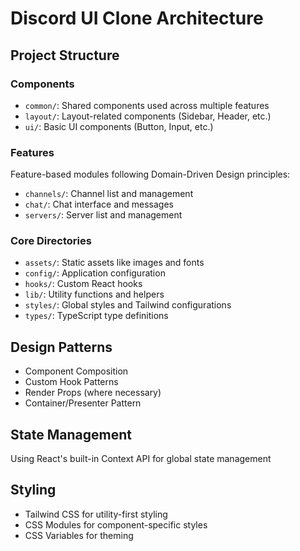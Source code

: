 # Discord UI Clone Architecture

## Project Structure

### Components
- `common/`: Shared components used across multiple features
- `layout/`: Layout-related components (Sidebar, Header, etc.)
- `ui/`: Basic UI components (Button, Input, etc.)

### Features
Feature-based modules following Domain-Driven Design principles:
- `channels/`: Channel list and management
- `chat/`: Chat interface and messages
- `servers/`: Server list and management

### Core Directories
- `assets/`: Static assets like images and fonts
- `config/`: Application configuration
- `hooks/`: Custom React hooks
- `lib/`: Utility functions and helpers
- `styles/`: Global styles and Tailwind configurations
- `types/`: TypeScript type definitions

## Design Patterns
- Component Composition
- Custom Hook Patterns
- Render Props (where necessary)
- Container/Presenter Pattern

## State Management
Using React's built-in Context API for global state management

## Styling
- Tailwind CSS for utility-first styling
- CSS Modules for component-specific styles
- CSS Variables for theming 